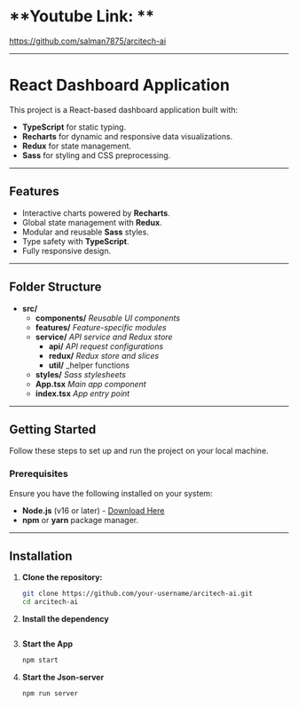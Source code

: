# **Youtube Link: **
https://github.com/salman7875/arcitech-ai

---

# **React Dashboard Application**

This project is a React-based dashboard application built with:

- **TypeScript** for static typing.
- **Recharts** for dynamic and responsive data visualizations.
- **Redux** for state management.
- **Sass** for styling and CSS preprocessing.

---

## **Features**

- Interactive charts powered by **Recharts**.
- Global state management with **Redux**.
- Modular and reusable **Sass** styles.
- Type safety with **TypeScript**.
- Fully responsive design.

---

## Folder Structure

- **src/**
  - **components/** _Reusable UI components_
  - **features/** _Feature-specific modules_
  - **service/** _API service and Redux store_
    - **api/** _API request configurations_
    - **redux/** _Redux store and slices_
    - **util/** \_helper functions
  - **styles/** _Sass stylesheets_
  - **App.tsx** _Main app component_
  - **index.tsx** _App entry point_

---

## **Getting Started**

Follow these steps to set up and run the project on your local machine.

### **Prerequisites**

Ensure you have the following installed on your system:

- **Node.js** (v16 or later) - [Download Here](https://nodejs.org/)
- **npm** or **yarn** package manager.

---

## **Installation**

1. **Clone the repository:**

   ```bash
   git clone https://github.com/your-username/arcitech-ai.git
   cd arcitech-ai

   ```

2. **Install the dependency**

   ```npm install

   ```

3. **Start the App**

   ```bash
   npm start

   ```

4. **Start the Json-server**
   ```bash
   npm run server
   ```
